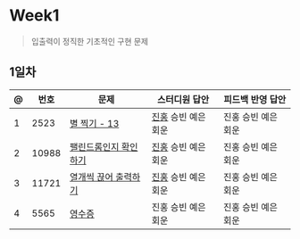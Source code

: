 # Week1
> 입출력이 정직한 기초적인 구현 문제
## 1일차
@ | 번호 | 문제 | 스터디원 답안 | 피드백 반영 답안
---- | ---- | ---- | ---- | ----
1 | 2523 | [별 찍기 - 13](https://www.acmicpc.net/problem/2523) | [진홍](bj2523_kjh.java) 승빈 예은 회운 | 진홍 승빈 예은 회운
2 | 10988 | [팰린드롬인지 확인하기](https://www.acmicpc.net/problem/10988) | [진홍](bj10988_kjh.java) 승빈 예은 회운 | 진홍 승빈 예은 회운
3 | 11721 | [열개씩 끊어 출력하기](https://www.acmicpc.net/problem/11721) | [진홍](bj11721_kjh.java) 승빈 예은 회운 | 진홍 승빈 예은 회운
4 | 5565 | [영수증](https://www.acmicpc.net/problem/5565) | 진홍 승빈 예은 회운 | 진홍 승빈 예은 회운